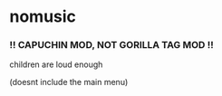# nomusic
### !! CAPUCHIN MOD, NOT GORILLA TAG MOD !!

children are loud enough

(doesnt include the main menu)
